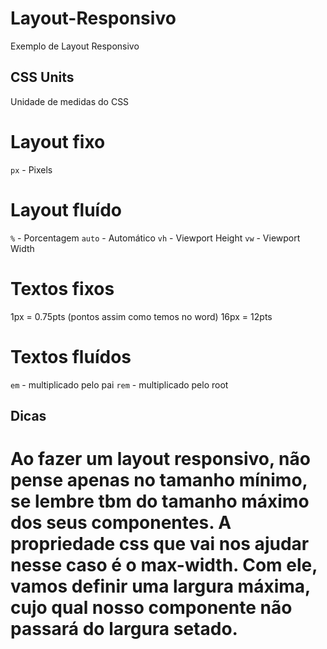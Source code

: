 # Layout-Responsivo
Exemplo de Layout Responsivo

## CSS Units

Unidade de medidas do CSS

# Layout fixo
`px` - Pixels

# Layout fluído
`%` - Porcentagem
`auto` - Automático
`vh` - Viewport Height
`vw` - Viewport Width

# Textos fixos
1px = 0.75pts (pontos assim como temos no word)
16px = 12pts

# Textos fluídos
`em` - multiplicado pelo pai
`rem` - multiplicado pelo root

## Dicas 

# Ao fazer um layout responsivo, não pense apenas no tamanho mínimo, se lembre tbm do tamanho máximo dos seus componentes. A propriedade css que vai nos ajudar nesse caso é o max-width. Com ele, vamos definir uma largura máxima, cujo qual nosso componente não passará do largura setado.
